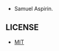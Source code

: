 - Samuel Aspirin.

## LICENSE
- [MIT](https://github.com/Samuellyworld/Solidity-Practice/blob/main/ERC-20-%26-721/LICENSE)
